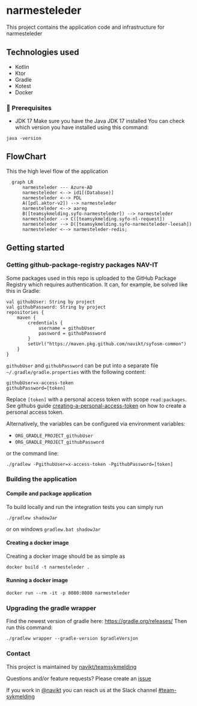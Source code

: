 # narmesteleder
This project contains the application code and infrastructure for narmesteleder

## Technologies used
* Kotlin
* Ktor
* Gradle
* Kotest
* Docker

### :scroll: Prerequisites
* JDK 17
Make sure you have the Java JDK 17 installed
You can check which version you have installed using this command:
``` shell
java -version
```

## FlowChart
This the high level flow of the application
```mermaid
  graph LR
      narmesteleder --- Azure-AD
      narmesteleder <--> id1[(Database)]
      narmesteleder <--> PDL
      A([pdl.aktor-v2]) --> narmesteleder
      narmesteleder <--> aareg
      B([teamsykmelding.syfo-narmesteleder]) --> narmesteleder
      narmesteleder --> C([teamsykmelding.syfo-nl-request])
      narmesteleder --> D([teamsykmelding.syfo-narmesteleder-leesah])
      narmesteleder <--> narmesteleder-redis;
```

## Getting started
### Getting github-package-registry packages NAV-IT
Some packages used in this repo is uploaded to the GitHub Package Registry which requires authentication. 
It can, for example, be solved like this in Gradle:
```
val githubUser: String by project
val githubPassword: String by project
repositories {
    maven {
        credentials {
            username = githubUser
            password = githubPassword
        }
        setUrl("https://maven.pkg.github.com/navikt/syfosm-common")
    }
}
```

`githubUser` and `githubPassword` can be put into a separate file `~/.gradle/gradle.properties` with the following content:

```                                                     
githubUser=x-access-token
githubPassword=[token]
```

Replace `[token]` with a personal access token with scope `read:packages`.
See githubs guide [creating-a-personal-access-token](https://docs.github.com/en/authentication/keeping-your-account-and-data-secure/creating-a-personal-access-token) on
how to create a personal access token.

Alternatively, the variables can be configured via environment variables:

* `ORG_GRADLE_PROJECT_githubUser`
* `ORG_GRADLE_PROJECT_githubPassword`

or the command line:

``` shell
./gradlew -PgithubUser=x-access-token -PgithubPassword=[token]
```

### Building the application
#### Compile and package application
To build locally and run the integration tests you can simply run
``` shell
./gradlew shadowJar
```
or on windows 
`gradlew.bat shadowJar`

#### Creating a docker image
Creating a docker image should be as simple as
``` shell
docker build -t narmesteleder .
```

#### Running a docker image
``` shell
docker run --rm -it -p 8080:8080 narmesteleder
```

### Upgrading the gradle wrapper

Find the newest version of gradle here: https://gradle.org/releases/ Then run this command:

``` shell
./gradlew wrapper --gradle-version $gradleVersjon
```

### Contact

This project is maintained by [navikt/teamsykmelding](CODEOWNERS)

Questions and/or feature requests? Please create an [issue](https://github.com/navikt/narmesteleder/issues)

If you work in [@navikt](https://github.com/navikt) you can reach us at the Slack
channel [#team-sykmelding](https://nav-it.slack.com/archives/CMA3XV997)
